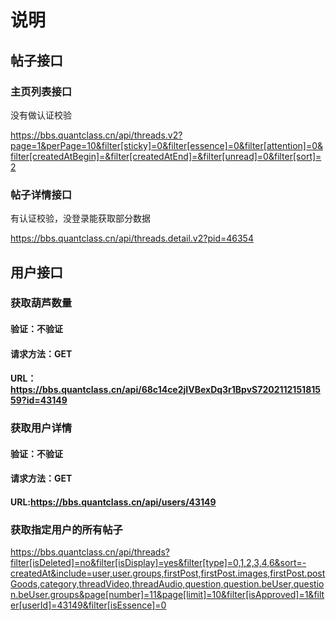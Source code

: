 # 说明

## 帖子接口

### 主页列表接口

没有做认证校验

https://bbs.quantclass.cn/api/threads.v2?page=1&perPage=10&filter[sticky]=0&filter[essence]=0&filter[attention]=0&filter[createdAtBegin]=&filter[createdAtEnd]=&filter[unread]=0&filter[sort]=2

### 帖子详情接口

有认证校验，没登录能获取部分数据

https://bbs.quantclass.cn/api/threads.detail.v2?pid=46354


## 用户接口

### 获取葫芦数量

#### 验证：不验证

#### 请求方法：GET

#### URL：https://bbs.quantclass.cn/api/68c14ce2jIVBexDq3r1BpvS720211215181559?id=43149

### 获取用户详情

#### 验证：不验证

#### 请求方法：GET

#### URL:https://bbs.quantclass.cn/api/users/43149

### 获取指定用户的所有帖子
https://bbs.quantclass.cn/api/threads?filter[isDeleted]=no&filter[isDisplay]=yes&filter[type]=0,1,2,3,4,6&sort=-createdAt&include=user,user.groups,firstPost,firstPost.images,firstPost.postGoods,category,threadVideo,threadAudio,question,question.beUser,question.beUser.groups&page[number]=11&page[limit]=10&filter[isApproved]=1&filter[userId]=43149&filter[isEssence]=0